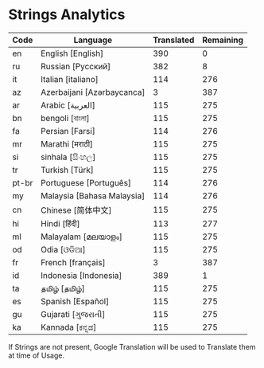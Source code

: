# Strings Analytics


| Code | Language | Translated | Remaining |
|----|-------|-------|---|
| en | English [English] | 390 | 0 |
| ru | Russian [Русский] | 382 | 8 |
| it | Italian [italiano] | 114 | 276 |
| az | Azerbaijani [Azərbaycanca] | 3 | 387 |
| ar | Arabic [العربية] | 115 | 275 |
| bn | bengoli [বাংলা] | 115 | 275 |
| fa | Persian [Farsi] | 114 | 276 |
| mr | Marathi [मराठी] | 115 | 275 |
| si | sinhala [සිංහල] | 115 | 275 |
| tr | Turkish [Türk] | 115 | 275 |
| pt-br | Portuguese [Português] | 114 | 276 |
| my | Malaysia [Bahasa Malaysia] | 114 | 276 |
| cn | Chinese [简体中文] | 115 | 275 |
| hi | Hindi [हिंदी] | 113 | 277 |
| ml | Malayalam [മലയാളം] | 115 | 275 |
| od | Odia [ଓଡିଆ] | 115 | 275 |
| fr | French [français] | 3 | 387 |
| id | Indonesia [Indonesia] | 389 | 1 |
| ta | தமிழ் [தமிழ்] | 115 | 275 |
| es | Spanish [Español] | 115 | 275 |
| gu | Gujarati [ગુજરાતી] | 115 | 275 |
| ka | Kannada [ಕನ್ನಡ] | 115 | 275 |


If Strings are not present, Google Translation will be used to Translate them at time of Usage.